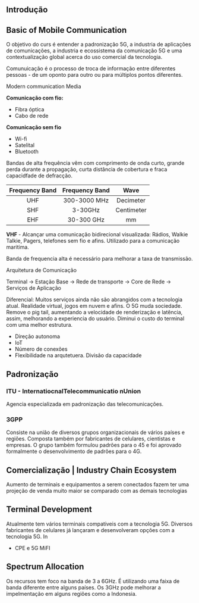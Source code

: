 ## Introdução

## Basic of Mobile Communication

O objetivo do curs é entender a padronização 5G, a industria de aplicações de comunicações, a industria e ecossistema da comunicação 5G e uma contextualização global acerca do uso comercial da tecnologia.

Comunuicação é o processo de troca de informação entre diferentes pessoas - de um oponto para outro ou para múltiplos pontos diferentes.

Modern communication Media

**Comunicação com fio:**

-  Fibra óptica
- Cabo de rede

**Comunicação sem fio**

- Wi-fi
- Satelital
- Bluetooth
  
Bandas de alta frequência vêm com comprimento de onda curto, grande perda durante a propagação, curta distância de cobertura e fraca capacidfade de defracção.

| Frequency Band | Frequency Band |    Wave    |
|:--------------:|:--------------:|:----------:|
|       UHF      |  300-3000 MHz  |  Decimeter |
|       SHF      |     3-30GHz    | Centimeter |
|       EHF      |   30-300 GHz   |     mm     |

**VHF** - Alcançar uma comunicação bidirecional visualizada: Rádios, Walkie Talkie, Pagers, telefones sem fio e afins. Utilizado para a comunicação maritima.

Banda de frequencia alta é necessário para melhorar a taxa de transmissão.


Arquitetura de Comunicação

Terminal -> Estação Base -> Rede de transporte -> Core de Rede -> Serviços de Aplicação

Diferencial: Muitos serviços ainda não são abrangidos com a tecnologia atual. Realidade virtual, jogos em nuvem e afins. O 5G muda sociedade.
Remove o pig tail, aumentando a velocidade de renderização e latência, assim, melhorando a experiencia do usuário. Diminui o custo do terminal com uma melhor estrutura. 
- Direção autonoma
- IoT
- Número de conexões
- Flexibilidade na arqutetuera. Divisão da capacidade

## Padronização

### ITU - InternatiocnalTelecommunicatio nUnion
Agencia especializada em padronização das telecomunicações. 

### 3GPP
Consiste na união de diversos grupos organizacionais de vários países e regiões. Composta também por fabricantes de celulares, cientistas e empresas. O grupo também formulou padrões para o 45 e foi aprovado formalmente o desenvolvimento de padrões para o 4G. 


## Comercialização | Industry Chain Ecosystem

Aumento de terminais e equipamentos a serem conectados fazem ter uma projeção de venda muito maior se comparado com as demais tecnologias

## Terminal Development

Atualmente tem vários terminais compativeis com a tecnologia 5G. Diversos fabricantes de celulares já lançaram e desenvolveram opções com a tecnologia 5G. In

- CPE e 5G MiFI

## Spectrum Allocation

Os recursos tem foco na banda de 3 a 6GHz. É utilizando uma faixa de banda diferente entre alguns países. Os 3GHz pode melhorar a impelmentação em alguns regiões como a Indonesia.

